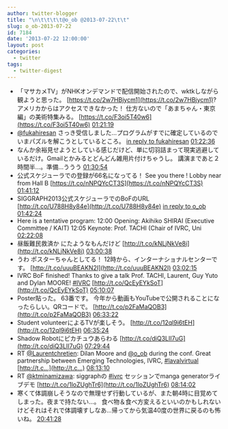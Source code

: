 ```yaml
---
author: twitter-blogger
title: "\n\t\t\t\t@o_ob @2013-07-22\t\t"
slug: o_ob-2013-07-22
id: 7184
date: '2013-07-22 12:00:00'
layout: post
categories:
  - twitter
tags:
  - twitter-digest
---
```


*   「マサカメTV」がNHKオンデマンドで配信開始されたので、wktkしながら観ようと思った。 [https://t.co/2w7HBjycm1](https://t.co/2w7HBjycm1)? アメリカからはアクセスできなかった！ 仕方ないので「あまちゃん・東京編」の美術特集みる。 [https://t.co/F3oi5T40w6](https://t.co/F3oi5T40w6) [01:21:19](http://twitter.com/o_ob/statuses/358985048134914048)
*   [@fukahiresan](http://twitter.com/fukahiresan) さっき受信しました…プログラムがすでに確定しているのでいまパズルを解こうとしているところ。 [in reply to fukahiresan](http://twitter.com/fukahiresan/statuses/358831142008406016) [01:22:36](http://twitter.com/o_ob/statuses/358985368676208641)
*   なんか余裕見せようとしている感じだけど、単に切羽詰まって現実逃避しているだけ。Gmailとかみるとどんどん雑用片付けちゃうし。 講演まであと２時間半…。準備…ううう [01:30:54](http://twitter.com/o_ob/statuses/358987457594802177)
*   公式スケジューラでの登録が66名になってる！ See you there ! Lobby near from Hall B [https://t.co/nNPQYcCT3S](https://t.co/nNPQYcCT3S) [01:41:12](http://twitter.com/o_ob/statuses/358990049972453378)
*   SIGGRAPH2013公式スケジューラでのBoFのURL [http://t.co/U788H8y84e](http://t.co/U788H8y84e) [in reply to o_ob](http://twitter.com/o_ob/statuses/358990049972453378) [01:42:24](http://twitter.com/o_ob/statuses/358990351828127746)
*   Here is a tentative program: 12:00 Opening: Akihiko SHIRAI (Executive Committee / KAIT) 12:05 Keynote: Prof. TACHI (Chair of IVRC, Uni [02:22:08](http://twitter.com/o_ob/statuses/359000350096756738)
*   昼飯難民救済か にたようなもんだけど [http://t.co/kNLjNkVe8i](http://t.co/kNLjNkVe8i) [03:00:38](http://twitter.com/o_ob/statuses/359010038842544128)
*   うわ ポスターちゃんとしてる！ 12時から、インターナショナルセンターです。 [http://t.co/uuuBEAKN2I](http://t.co/uuuBEAKN2I) [03:02:15](http://twitter.com/o_ob/statuses/359010446633750528)
*   IVRC BoF finished! Thanks to give a talk Prof. TACHI, Laurent, Guy Yuto and Dylan MOORE! [#IVRC](http://search.twitter.com/search?q=%23IVRC) [http://t.co/QcEyEYkSoT](http://t.co/QcEyEYkSoT) [05:10:07](http://twitter.com/o_ob/statuses/359042622368673793)
*   Poster貼った。 63番です。 今年から動画もYouTubeで公開されることになったらしい。QRコードで。 [http://t.co/p2FaMaQOB3](http://t.co/p2FaMaQOB3) [06:33:22](http://twitter.com/o_ob/statuses/359063577354715136)
*   Student volunteerによるTVが楽しそう。 [http://t.co/12ql9i6tEH](http://t.co/12ql9i6tEH) [06:35:24](http://twitter.com/o_ob/statuses/359064086597730304)
*   Shadow Robotにピカチュウあらわる [http://t.co/diQ3LII7uG](http://t.co/diQ3LII7uG) [07:29:44](http://twitter.com/o_ob/statuses/359077763405205504)
*   RT [@Laurentchretien](http://twitter.com/Laurentchretien): Dilan Moore and [@o_ob](http://twitter.com/o_ob) during the conf. Great partnership between Emerging Technologies, IVRC, [#lavalvirtual](http://search.twitter.com/search?q=%23lavalvirtual) [http://t.c…](http://t.c…) [08:13:10](http://twitter.com/o_ob/statuses/359088694055026688)
*   RT [@ktminamizawa](http://twitter.com/ktminamizawa): siggraphの [#ivrc](http://search.twitter.com/search?q=%23ivrc) セッションでmanga generatorライブデモ [http://t.co/1loZUghTr6](http://t.co/1loZUghTr6) [08:14:02](http://twitter.com/o_ob/statuses/359088912364339200)
*   寒くて体調崩しそうなので無理せず行動しているが、また朝4時に目覚めてしまった。夜まで持たない...。 食べ物＆食べ方変えるといいのかもしれないけどそれはそれで体調壊すしなあ...帰ってから気温40度の世界に戻るのも怖いね。 [20:41:28](http://twitter.com/o_ob/statuses/359277008221515776)